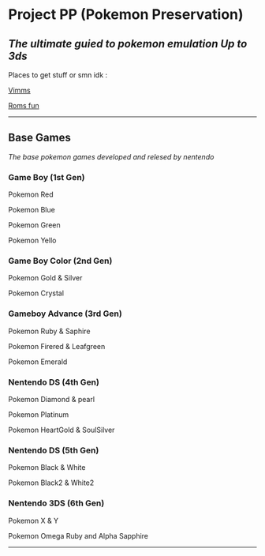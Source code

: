 # Project PP (Pokemon Preservation) 
*The ultimate guied to pokemon emulation Up to 3ds*
---------------------------------------------------------

Places to get stuff or smn idk : 

[Vimms](https://Vimm.net)

[Roms fun](https://rommsfun.com)

---------------------------------------------------------
## Base Games
*The base pokemon games developed and relesed by nentendo* 

### Game Boy (1st Gen)

Pokemon Red

Pokemon Blue

Pokemon Green

Pokemon Yello

### Game Boy Color (2nd Gen)

Pokemon Gold & Silver 

Pokemon Crystal

### Gameboy Advance (3rd Gen)

Pokemon Ruby & Saphire 

Pokemon Firered & Leafgreen 

Pokemon Emerald 

### Nentendo DS (4th Gen)

Pokemon Diamond & pearl

Pokemon Platinum 

Pokemon HeartGold & SoulSilver

### Nentendo DS (5th Gen)

Pokemon Black & White

Pokemon Black2 & White2

### Nentendo 3DS (6th Gen)

Pokemon X & Y 

Pokemon Omega Ruby and Alpha Sapphire

------------------------------------






